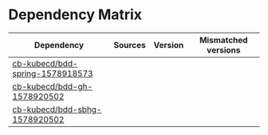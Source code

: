 # Dependency Matrix

Dependency | Sources | Version | Mismatched versions
---------- | ------- | ------- | -------------------
[cb-kubecd/bdd-spring-1578918573](https://github.com/cb-kubecd/bdd-spring-1578918573.git) |  | []() | 
[cb-kubecd/bdd-gh-1578920502](https://github.com/cb-kubecd/bdd-gh-1578920502.git) |  | []() | 
[cb-kubecd/bdd-sbhg-1578920502](https://github.com/cb-kubecd/bdd-sbhg-1578920502.git) |  | []() | 
